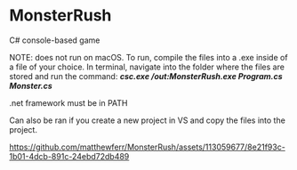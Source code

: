 # MonsterRush
C# console-based game

NOTE: does not run on macOS.
To run, compile the files into a .exe inside of a file of your choice. In terminal, navigate into the folder where the files are stored and run the command: _**csc.exe /out:MonsterRush.exe Program.cs Monster.cs**_

.net framework must be in PATH

Can also be ran if you create a new project in VS and copy the files into the project.

https://github.com/matthewferr/MonsterRush/assets/113059677/8e21f93c-1b01-4dcb-891c-24ebd72db489

